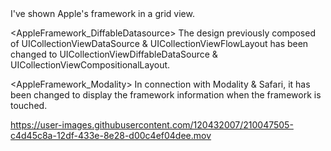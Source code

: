 


<AppleFramework>
I've shown Apple's framework in a grid view.

<AppleFramework_DiffableDatasource>
The design previously composed of UICollectionViewDataSource & UICollectionViewFlowLayout has been changed to UICollectionViewDiffableDataSource & UICollectionViewCompositionalLayout.

<AppleFramework_Modality>
In connection with Modality & Safari, it has been changed to display the framework information when the framework is touched.




https://user-images.githubusercontent.com/120432007/210047505-c4d45c8a-12df-433e-8e28-d00c4ef04dee.mov

